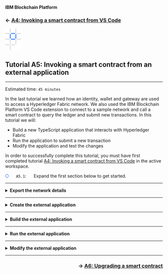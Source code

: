 **IBM Blockchain Platform**

<h3 align='left'>← <a href='./a4.md'><b>A4: Invoking a smart contract from VS Code</b></a>

<img src="./images/ibp.png" alt="IBM Blockchain Platform"></img>
## **Tutorial A5: Invoking a smart contract from an external application**

---

Estimated time: `45 minutes`

In the last tutorial we learned how an identity, wallet and gateway are used to access a Hyperledger Fabric network. We also used the IBM Blockchain Platform VS Code extension to connect to a sample network and call a smart contract to query the ledger and submit new transactions. In this tutorial we will:

* Build a new TypeScript application that interacts with Hyperledger Fabric
* Run the application to submit a new transaction
* Modify the application and test the changes

In order to successfully complete this tutorial, you must have first completed tutorial <a href='./a4.md'>A4: Invoking a smart contract from VS Code</a> in the active workspace.

<img src="./images/bullet.png" alt="[]"></img> &nbsp;&nbsp;&nbsp;&nbsp; `A5.1`: &nbsp;&nbsp;&nbsp;&nbsp;
Expand the first section below to get started.

---
<details>
<summary><b>Export the network details</b></summary>


As we have seen, to interact with a Hyperledger Fabric network it is necessary to have:
* a connection profile
* a wallet containing one or more identities

Our sample application will use the same identity and connection profile used by VS Code to interact with the sample network.

We will start by exporting a *connection profile*.

<img src="./images/bullet.png" alt="[]"></img> &nbsp;&nbsp;&nbsp;&nbsp; `A5.2`: &nbsp;&nbsp;&nbsp;&nbsp;
With the gateway connected, move the mouse over the Fabric Gateways view, click the ellipsis that appears and select "Export Connection Profile".

<img src="./images/a5.2.png" alt="Export connection profile"></img>

<img src="./images/bullet.png" alt="[]"></img> &nbsp;&nbsp;&nbsp;&nbsp; `A5.3`: &nbsp;&nbsp;&nbsp;&nbsp;
Create a new folder called 'demo-application' as a peer of the demo-contract project we created earlier. Give the connection profile a convenient name ('connection.json') and export it into the new folder.

<img src="./images/a5.3.png" alt="New application"></img>

We will now export our wallet.

<img src="./images/bullet.png" alt="[]"></img> &nbsp;&nbsp;&nbsp;&nbsp; `A5.4`: &nbsp;&nbsp;&nbsp;&nbsp;
In the Fabric Wallets view, expand '1 Org Local Fabric', right click 'Org1' and select 'Export Wallet'.

Take care not to click on the Orderer organization's wallet by mistake.

<img src="./images/a5.4.png" alt="Export Wallet"></img>

<img src="./images/bullet.png" alt="[]"></img> &nbsp;&nbsp;&nbsp;&nbsp; `A5.5`: &nbsp;&nbsp;&nbsp;&nbsp;
Navigate into the 'demo-application' folder, change the name to 'Org1Wallet' and click Export to save the wallet.

<img src="./images/a5.5.png" alt="Export Wallet file dialog"></img>

<img src="./images/bullet.png" alt="[]"></img> &nbsp;&nbsp;&nbsp;&nbsp; `A5.6`: &nbsp;&nbsp;&nbsp;&nbsp;
Expand the next section of the tutorial to continue.

</details>


---

<details>
<summary><b>Create the external application</b></summary>

Let's start by adding the demo-application folder to the VS Code workspace.

<img src="./images/bullet.png" alt="[]"></img> &nbsp;&nbsp;&nbsp;&nbsp; `A5.7`: &nbsp;&nbsp;&nbsp;&nbsp;
From the VS Code menu bar click "File" -> "Add Folder to Workspace..."

<img src="./images/a5.7.png" alt="Add Folder to Workspace"></img>

<img src="./images/bullet.png" alt="[]"></img> &nbsp;&nbsp;&nbsp;&nbsp; `A5.8`: &nbsp;&nbsp;&nbsp;&nbsp;
Highlight the 'demo-application' folder and click 'Add'.

<img src="./images/a5.8.1.png" alt="demo-application folder"></img>

After adding the folder to the workspace, VS Code will show the Explorer side bar, with the new 'demo-application' folder underneath 'demo-contract'.

The demo-application folder should contain a subfolder called 'Org1Wallet' (the wallet) and a connection profile called 'connection.json'.

<img src="./images/a5.8.2.png" alt="Explorer side bar"></img>

In order to build a working Typescript application we will now create three files in addition to the wallet and connection profile:
* **create.ts**: The TypeScript application containing the logic required to connect to the Hyperledger Fabric sample network and submit a new transaction.
* **tsconfig.json**: TypeScript compiler options, including source and destination locations
* **package.json**: Application metadata, including the Hyperledger Fabric client SDK dependencies, and commands to build and test the application.

We will start by creating *create.ts* inside a *src* folder.


<img src="./images/bullet.png" alt="[]"></img> &nbsp;&nbsp;&nbsp;&nbsp; `A5.9`: &nbsp;&nbsp;&nbsp;&nbsp;
Right-click 'demo-application' and select 'New Folder'.

<img src="./images/a5.9.png" alt="Add src folder"></img>

<img src="./images/bullet.png" alt="[]"></img> &nbsp;&nbsp;&nbsp;&nbsp; `A5.10`: &nbsp;&nbsp;&nbsp;&nbsp;
Name the folder 'src'.

<img src="./images/a5.10.png" alt="Name src"></img>

<img src="./images/bullet.png" alt="[]"></img> &nbsp;&nbsp;&nbsp;&nbsp; `A5.11`: &nbsp;&nbsp;&nbsp;&nbsp;
Right-click 'src' and select 'New File'.

<img src="./images/a5.11.png" alt="Add create.ts file"></img>

<img src="./images/bullet.png" alt="[]"></img> &nbsp;&nbsp;&nbsp;&nbsp; `A5.12`: &nbsp;&nbsp;&nbsp;&nbsp;
Name the file '**create.ts**'.

<img src="./images/a5.12.png" alt="Name create.ts"></img>

<img src="./images/bullet.png" alt="[]"></img> &nbsp;&nbsp;&nbsp;&nbsp; `A5.13`: &nbsp;&nbsp;&nbsp;&nbsp;
In the editor view for the new create.ts file, copy and paste the following text. (The contents are also <a href="./resources/create.ts">available here</a>).

```typescript
import { Gateway, Wallets } from 'fabric-network';
import * as path from 'path';
import * as fs from 'fs';

async function main() {
    try {

        // Create a new file system based wallet for managing identities.
        const walletPath = path.join(process.cwd(), 'Org1Wallet');
        const wallet = await Wallets.newFileSystemWallet(walletPath);
        console.log(`Wallet path: ${walletPath}`);

        // Create a new gateway for connecting to our peer node.
        const gateway = new Gateway();
        const connectionProfilePath = path.resolve(__dirname, '..', 'connection.json');
        const connectionProfile = JSON.parse(fs.readFileSync(connectionProfilePath, 'utf8'));
        let connectionOptions = { wallet, identity: 'org1Admin', discovery: { enabled: true, asLocalhost: true }};
        await gateway.connect(connectionProfile, connectionOptions);

        // Get the network (channel) our contract is deployed to.
        const network = await gateway.getNetwork('mychannel');

        // Get the contract from the network.
        const contract = network.getContract('demo-contract');

        // Submit the specified transaction.
        await contract.submitTransaction('createMyAsset', '002', 'Night Watch');
        console.log(`Transaction has been submitted`);

        // Disconnect from the gateway.
        await gateway.disconnect();

    } catch (error) {
        console.error(`Failed to submit transaction: ${error}`);
        process.exit(1);
    }
}
main();
```

<!-- If the above file is updated, please remember to also update the copy in the resources folder. -->

Your file should be 38 lines long. We will look through what the application is doing later on in this tutorial. 

<img src="./images/bullet.png" alt="[]"></img> &nbsp;&nbsp;&nbsp;&nbsp; `A5.14`: &nbsp;&nbsp;&nbsp;&nbsp;
Save the file ('File' -> 'Save').

Saving the file will change the tab for the editor to show a cross; a solid circle here means that you have unsaved changes:

<img src="./images/a5.14.1.png" alt="saved vs. unsaved file"></img>

When you save, you will see various errors reported by VS Code. This is because we have not yet configured the set of external dependencies. 

<img src="./images/a5.14.2.png" alt="Compilation errors"></img>

We will next create the *tsconfig.json* file.

<img src="./images/bullet.png" alt="[]"></img> &nbsp;&nbsp;&nbsp;&nbsp; `A5.15`: &nbsp;&nbsp;&nbsp;&nbsp;
Right-click 'demo-application' (NOT 'src') and select 'New File'.

<img src="./images/a5.15.png" alt="Add tsconfig.json file"></img>

<img src="./images/bullet.png" alt="[]"></img> &nbsp;&nbsp;&nbsp;&nbsp; `A5.16`: &nbsp;&nbsp;&nbsp;&nbsp;
Name the file '**tsconfig.json**'.

<img src="./images/a5.16.png" alt="Name tsconfig.json"></img>

<img src="./images/bullet.png" alt="[]"></img> &nbsp;&nbsp;&nbsp;&nbsp; `A5.17`: &nbsp;&nbsp;&nbsp;&nbsp;
In the editor view for the new tsconfig.json file, copy and paste the following text. (The contents are also <a href="./resources/tsconfig.json">available here</a>).

```json
{
  "compilerOptions": {
    "target": "ES2017",
    "module": "commonjs",
    "allowJs": true,
    "sourceMap": true,
    "outDir": "./dist/",
    "strict": true,
    "noImplicitAny": true,
    "strictNullChecks": true,
    "strictFunctionTypes": true,
    "strictBindCallApply": true,
    "strictPropertyInitialization": true,
    "noImplicitThis": true,
    "alwaysStrict": true,
    "esModuleInterop": true,
    "forceConsistentCasingInFileNames": true
  },
  "include": [
    "./src/**/*"
  ],
  "exclude": [
    "node_modules"
  ]
}
```

<!-- If the above file is updated, please remember to also update the copy in the resources folder. -->

Your file should be 25 lines long.

Importantly, the tsconfig.json file specifies the source and output folders ('src' and 'dist' respectively), and enables compiler options for strict syntax checking of our Typescript.


<img src="./images/bullet.png" alt="[]"></img> &nbsp;&nbsp;&nbsp;&nbsp; `A5.18`: &nbsp;&nbsp;&nbsp;&nbsp;
Save the file ('File' -> 'Save').

Finally, we will create the *package.json* file.

<img src="./images/bullet.png" alt="[]"></img> &nbsp;&nbsp;&nbsp;&nbsp; `A5.19`: &nbsp;&nbsp;&nbsp;&nbsp;
Right-click 'demo-application' (NOT 'src') and select 'New File'.

<img src="./images/a5.19.png" alt="Add package.json file"></img>

<img src="./images/bullet.png" alt="[]"></img> &nbsp;&nbsp;&nbsp;&nbsp; `A5.20`: &nbsp;&nbsp;&nbsp;&nbsp;
Name the file '**package.json**'.

<img src="./images/a5.20.png" alt="Name package.json"></img>

<img src="./images/bullet.png" alt="[]"></img> &nbsp;&nbsp;&nbsp;&nbsp; `A5.21`: &nbsp;&nbsp;&nbsp;&nbsp;
In the editor view for the new package.json file, copy and paste the following text. (The contents are also <a href="./resources/package.json">available here</a>).

```json
{
  "name": "demo-application",
  "version": "1.0.0",
  "description": "Demo Application implemented in TypeScript",
  "main": "dist/index.js",
  "typings": "dist/index.d.ts",
  "engines": {
    "node": ">=8",
    "npm": ">=5"
  },
  "scripts": {
    "lint": "tslint -c tslint.json 'src/**/*.ts'",
    "pretest": "npm run lint",
    "test": "nyc mocha -r ts-node/register src/**/*.spec.ts",
    "resolve": "npx npm-force-resolutions",
    "build": "tsc",
    "build:watch": "tsc -w",
    "prepublishOnly": "npm run build",
    "start": "node ./dist/create.js",
    "create": "node ./dist/create.js",
    "query": "node ./dist/query.js",
    "listener": "node ./dist/listener.js"
  },
  "engineStrict": true,
  "author": "Hyperledger",
  "license": "Apache-2.0",
  "dependencies": {
    "fabric-network": "~2.1.0"
  },
  "devDependencies": {
    "@types/chai": "^4.2.0",
    "@types/mocha": "^5.2.7",
    "@types/node": "^10.12.10",
    "@types/sinon": "^7.0.13",
    "@types/sinon-chai": "^3.2.3",
    "chai": "^4.2.0",
    "chai-as-promised": "^7.1.1",
    "jsrsasign": "^8.0.13",
    "minimist": "^1.2.5",
    "mocha": "^6.2.0",
    "nyc": "^14.1.1",
    "sinon": "^7.4.1",
    "sinon-chai": "^3.3.0",
    "ts-node": "^8.3.0",
    "tslint": "^5.19.0",
    "typescript": "^3.6.2"
  },
  "nyc": {
    "extension": [
      ".ts",
      ".tsx"
    ],
    "exclude": [
      "coverage/**",
      "dist/**"
    ],
    "reporter": [
      "text-summary",
      "html"
    ],
    "all": true,
    "check-coverage": true,
    "statements": 100,
    "branches": 100,
    "functions": 100,
    "lines": 100
  },
  "resolutions": {
    "minimist": "^1.2.5",
    "mkdirp": "^1.0.4",
    "jsrsasign": "^8.0.13"
  }
}
```

<!-- If the above file is updated, please remember to also update the copy in the resources folder. -->

Your file should be 73 lines long. It describes the module dependencies of our application, including any required versions. It also configures a few scripts that we will run during the course of these tutorials.

<img src="./images/bullet.png" alt="[]"></img> &nbsp;&nbsp;&nbsp;&nbsp; `A5.22`: &nbsp;&nbsp;&nbsp;&nbsp;
Save the file ('File' -> 'Save').

At this stage, your application structure should contain a wallet folder ('Org1Wallet'), a source folder ('src') which contains a single file ('create.ts'), a connection profile ('connection.json'), package.json and tsconfig.json. If this is not the case, check the instructions and move and edit files as necessary.

<img src="./images/a5.22.png" alt="demo-application folder structure"></img>

In the next section we will build the application.

<img src="./images/bullet.png" alt="[]"></img> &nbsp;&nbsp;&nbsp;&nbsp; `A5.23`: &nbsp;&nbsp;&nbsp;&nbsp;
Expand the next section to continue.

</details>

---

<details>
<summary><b>Build the external application</b></summary>

Even though we've specified our application's dependencies inside package.json, we haven't yet loaded the required modules into our workspace and so errors remain. The next step is to install these modules so that the errors disappear and allow our application to be built and run.

<img src="./images/bullet.png" alt="[]"></img> &nbsp;&nbsp;&nbsp;&nbsp; `A5.24`: &nbsp;&nbsp;&nbsp;&nbsp;
Right-click 'demo-application' and select 'Open in Terminal'.

<img src="./images/a5.24.1.png" alt="Open in Terminal"></img>

This will bring to focus a terminal prompt inside VS Code.

<img src="./images/a5.24.2.png" alt="VS Code Terminal"></img>

<img src="./images/bullet.png" alt="[]"></img> &nbsp;&nbsp;&nbsp;&nbsp; `A5.25`: &nbsp;&nbsp;&nbsp;&nbsp;
In the terminal window type ``npm install`` and press Enter.

<img src="./images/a5.25.1.png" alt="npm install running"></img>

This will download the module dependencies into our project folder and may take a minute or so to complete. When it has finished, the prompt will return.

<img src="./images/a5.25.2.png" alt="npm install finished"></img>

The errors that were previously reported will now all vanish, and the demo-application folder will now contain a new 'node_modules' folder that contains the imported dependencies.

<img src="./images/a5.25.3.png" alt="No editor errors"></img>

   > <br>
   > <b>Resolving vulnerabilities</b>
   > <br>
   > Depending on the versions of your installed components, you might see software vulnerabilities reported in the terminal after installation and it is good practice to fix these. We recommend running the <i>npm run resolve</i> command in the same terminal window. This runs the <i>resolve</i> script described in our package.json.
   > <br>&nbsp;
   > <img src="./images/a5.25.4.png" alt="npm run resolve">
   > <br>&nbsp;

With our dependencies resolved we can now build our application.

<img src="./images/bullet.png" alt="[]"></img> &nbsp;&nbsp;&nbsp;&nbsp; `A5.26`: &nbsp;&nbsp;&nbsp;&nbsp;
In the main VS Code menu, click 'Terminal' -> 'Run Build Task...'.

<img src="./images/a5.26.png" alt="Run Build Task"></img>

<img src="./images/bullet.png" alt="[]"></img> &nbsp;&nbsp;&nbsp;&nbsp; `A5.27`: &nbsp;&nbsp;&nbsp;&nbsp;
In the command palette, find and click 'tsc: watch - tsconfig.json demo-application'.

Take care to select the correct option as there will be similar looking alternatives (build options for our smart contract project, for example). You might need to scroll the list to find the correct task.

<img src="./images/a5.27.1-a9.25.1.png" alt="tsc watch"></img>

After a few seconds, the application will have been built and the compiler will enter *'watch'* mode, which means that any changes to the source will cause an automatic recompilation. Using watch mode is useful as it means you do not have to force a rebuild each time you make a change.

<img src="./images/a5.27.2-a9.25.2.png" alt="Successful build and watch"></img>

You will also see a new 'dist' folder underneath the demo-application project. This contains the built version of the application, which is what we will run in the next section.

<img src="./images/a5.27.3.png" alt="New 'dist' folder"></img>

<img src="./images/bullet.png" alt="[]"></img> &nbsp;&nbsp;&nbsp;&nbsp; `A5.28`: &nbsp;&nbsp;&nbsp;&nbsp;
Expand the next section to continue.

</details>

---

<details>
<summary><b>Run the external application</b></summary>

We can run our application wherever we choose - it is just a standard Node.js application. However, VS Code additionally provides an integrated terminal facility whereby different tasks can be run in different terminals. We'll use that now to make all our outputs easily accessible within VS Code.

<img src="./images/bullet.png" alt="[]"></img> &nbsp;&nbsp;&nbsp;&nbsp; `A5.29`: &nbsp;&nbsp;&nbsp;&nbsp;
In the main VS Code menu, click 'Terminal' -> 'Run Task...'.

<img src="./images/a5.29.png" alt="Run Task"></img>

<img src="./images/bullet.png" alt="[]"></img> &nbsp;&nbsp;&nbsp;&nbsp; `A5.30`: &nbsp;&nbsp;&nbsp;&nbsp;
Find and select the task 'npm: start demo-application'.

Again, take care to select the correct task as there might be alternatives that look very similar. You might need to scroll the list to find the correct task.

<img src="./images/a5.30.png" alt="npm start"></img>

VS Code will offer to automatically scan the task output for us, but we will not do that here.

<img src="./images/bullet.png" alt="[]"></img> &nbsp;&nbsp;&nbsp;&nbsp; `A5.31`: &nbsp;&nbsp;&nbsp;&nbsp;
Click 'Continue without scanning the task output'.

<img src="./images/a5.31.1-a9.27.1.png" alt="option to not scan the task output"></img>


The task will now run. What it will do is run the *start* script that is defined in demo-application's package.json, which is the command `node ./dist/create.js`. You could run the same node command in any appropriately configured environment and achieve the same output.

(Note that the *start* script is identical to *create*; while convention is to name our default script *start*, having *create* also allows us to be more explicit about the application we are running.)


<img src="./images/a5.31.2.png" alt="npm start command in package.json"></img>

The task will be run inside a VS Code terminal and, after a brief pause, you will see it complete successfully.

<img src="./images/a5.31.3.png" alt="command output"></img>

> <br>
    > <b>Running the command a second time?</b>
    > <br> If you run the command again you will see errors like 'The my asset 002 already exists' and 'Endorsement has failed'.
    > <br>
    > If you review the implementation of the <i>createMyAsset</i> transaction, you'll see that this is intentional. You can quickly fix this by submitting the appropriate <i>deleteMyAsset</i> transaction in the Fabric Gateways view.
> <br>&nbsp;


<img src="./images/bullet.png" alt="[]"></img> &nbsp;&nbsp;&nbsp;&nbsp; `A5.32`: &nbsp;&nbsp;&nbsp;&nbsp;
Press any key in the terminal window to free it up for other tasks.

The Terminal window will switch back to what was there previously.

<br><h3 align='left'>Reviewing the application</h3>

At this stage it is worthwhile reviewing what the application actually did.

<img src="./images/bullet.png" alt="[]"></img> &nbsp;&nbsp;&nbsp;&nbsp; `A5.33`: &nbsp;&nbsp;&nbsp;&nbsp;
Click on the 'create.ts' tab in the VS Code editor (or load it from the Explorer view).

<img src="./images/a5.33.png" alt="create.ts"></img>

You can see the sequence of steps in the source file. The key elements are:
1. The wallet location on the local file system is specified using `FileSystemWallet()`
2. A gateway is connected to using `gateway.connect()`. The gateway uses a set of connection options that control how it interacts with the network channels accessed via the connection profile. A gateway has a fixed set of options which include the identity, and whether or not it uses service discovery for example.
3. The gateway provides access to a set of network channels using `gateway.getNetwork()`.
4. The network channel provides access to a set of smart contracts using `network.getContract()`.
5. A new transaction is submitted using `contract.submitTransaction()`.
6. Control is returned to the application only when consensus is complete and the distributed ledger has been updated. 

We will now make a small change to the external application to call a different transaction.

<img src="./images/bullet.png" alt="[]"></img> &nbsp;&nbsp;&nbsp;&nbsp; `A5.34`: &nbsp;&nbsp;&nbsp;&nbsp;
Expand the next section of the tutorial to continue.

</details>

---

<details>
<summary><b>Modify the external application</b></summary>

Although submitting a transaction is the most important blockchain application operation, querying the ledger is the most common.

We're now going to query the ledger to verify that the createMyAsset transaction was added to the ledger correctly. To do this, we'll create a new query application based on our existing application.

<img src="./images/bullet.png" alt="[]"></img> &nbsp;&nbsp;&nbsp;&nbsp; `A5.35`: &nbsp;&nbsp;&nbsp;&nbsp;
In the Explorer view, right click 'create.ts' and select 'Copy'.

<img src="./images/a5.35.png" alt="Copy create.ts"></img>

<img src="./images/bullet.png" alt="[]"></img> &nbsp;&nbsp;&nbsp;&nbsp; `A5.36`: &nbsp;&nbsp;&nbsp;&nbsp;
Select the 'src' folder, right click and select 'Paste'.

<img src="./images/a5.36.1.png" alt="Paste action"></img>

This will create a new file inside the 'src' folder called 'create copy.ts'.

<img src="./images/a5.36.2.png" alt="create copy.ts"></img>

<img src="./images/bullet.png" alt="[]"></img> &nbsp;&nbsp;&nbsp;&nbsp; `A5.37`: &nbsp;&nbsp;&nbsp;&nbsp;
Right click the new file and select 'Rename'.

<img src="./images/a5.37.png" alt="rename 'create copy.ts'"></img>

<img src="./images/bullet.png" alt="[]"></img> &nbsp;&nbsp;&nbsp;&nbsp; `A5.38`: &nbsp;&nbsp;&nbsp;&nbsp;
Rename the file to 'query.ts', and press Enter to confirm.

<img src="./images/a5.38.png" alt="rename to 'query.ts'"></img>

<img src="./images/bullet.png" alt="[]"></img> &nbsp;&nbsp;&nbsp;&nbsp; `A5.39`: &nbsp;&nbsp;&nbsp;&nbsp;
With query.ts loaded in the editor, find and select the lines that submit the transaction:

<img src="./images/a5.39.png" alt="editing query.ts'"></img>

Our new application will attempt to evaluate the readMyAsset transaction and display the result.

<img src="./images/bullet.png" alt="[]"></img> &nbsp;&nbsp;&nbsp;&nbsp; `A5.40`: &nbsp;&nbsp;&nbsp;&nbsp;
Use copy and paste to replace these lines with the following:

```typescript
// Evaluate the specified transaction.
const result = await contract.evaluateTransaction('readMyAsset', '002');
console.log(`Transaction has been evaluated, result is: ${result.toString()}`);
```

<img src="./images/bullet.png" alt="[]"></img> &nbsp;&nbsp;&nbsp;&nbsp; `A5.41`: &nbsp;&nbsp;&nbsp;&nbsp;
Save the file ('File' -> 'Save').

As we previously enabled watch mode in the compiler, saving the file will automatically cause a recompilation. This will take a few seconds.

We can test the new application by running the correct task in npm. To save time, we created the query task when we implemented the package.json file earlier:

<img src="./images/a5.41.png" alt="npm query in package.json"></img>

<img src="./images/bullet.png" alt="[]"></img> &nbsp;&nbsp;&nbsp;&nbsp; `A5.42`: &nbsp;&nbsp;&nbsp;&nbsp;
In the main VS Code menu, click 'Terminal' -> 'Run Task...'.

<img src="./images/a5.29.png" alt="Run Task"></img>

<img src="./images/bullet.png" alt="[]"></img> &nbsp;&nbsp;&nbsp;&nbsp; `A5.43`: &nbsp;&nbsp;&nbsp;&nbsp;
Find and select the task 'npm: query demo-application'.

<img src="./images/a5.43.png" alt="npm query"></img>

<img src="./images/bullet.png" alt="[]"></img> &nbsp;&nbsp;&nbsp;&nbsp; `A5.44`: &nbsp;&nbsp;&nbsp;&nbsp;
Click 'Continue without scanning the task output'.

<img src="./images/a5.31.1-a9.27.1.png" alt="option to not scan task output"></img>

The task will be run and again, after a brief pause, you will see it complete successfully.

<img src="./images/a5.44.png" alt="query command output"></img>

Note that the output now shows the current value of the '002' key we entered earlier.

Congratulations! You've now written two applications: one that submits new transactions to the ledger and another that queries the current value of the ledger.

<br><h3 align='left'>Summary</h3>

In this tutorial we have built client applications that can submit and evaluate transactions on a Hyperledger Fabric blockchain.

Although the Fabric instance we've been working with is part of our VS Code environment, these applications can connect to any Hyperledger Fabric blockchain: you simply use the identity and connection profile for the target network when you create a gateway object you instantiate in your application.

In the same way as applications can change, smart contracts can evolve too. In the next tutorial we will try modifying our smart contract to see how the upgrade process works.

</details>

---


<h3 align='right'> → <a href='./a6.md'><b>A6: Upgrading a smart contract</b></h3></a>
